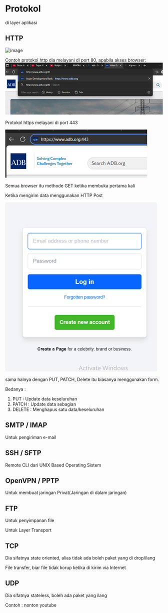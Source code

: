 # Protokol


di layer aplikasi

## HTTP

<img width="474" height="355" alt="image" src="https://github.com/user-attachments/assets/128f6bec-b5d0-42c4-ba22-790da94bb446" />

Contoh protokol http
dia melayani di port 80, apabila akses browser:
![alt text]({2E3BA413-F68D-4F37-BB3C-9814516AD0B3}.png)

Protokol https melayani di port 443

![alt text]({55271989-5BC6-47A1-9F3C-030946EE1D4C}.png)

Semua browser itu methode GET ketika membuka pertama kali

Ketika mengirim data menggunakan HTTP Post

![alt text]({29DD4C70-0AD8-4002-8DDD-959B2BBF019F}.png)

sama halnya dengan PUT, PATCH, Delete itu biasanya menggunakan form.

Bedanya :
1. PUT : Update data keseluruhan
2. PATCH : Update data sebagian
3. DELETE : Menghapus satu data/keseluruhan

## SMTP / IMAP

Untuk pengiriman e-mail

## SSH / SFTP

Remote CLI dari UNIX Based Operating Sistem

## OpenVPN / PPTP

Untuk membuat jaringan Privat(Jaringan di dalam jaringan)

## FTP

Untuk penyimpanan file


Untuk Layer Transport

## TCP

Dia sifatnya state oriented, alias tidak ada boleh paket yang di drop/ilang

File transfer, biar file tidak korup ketika di kirim via Internet

## UDP

Dia sifatnya stateless, boleh ada paket yang ilang

Contoh : nonton youtube
